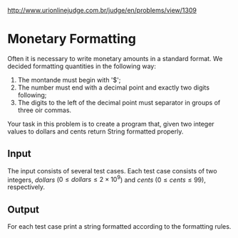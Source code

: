 http://www.urionlinejudge.com.br/judge/en/problems/view/1309

# Monetary Formatting

Often it is necessary to write monetary amounts in a standard format. We
decided formatting quantities in the following way:

1. The montande must begin with '$';
1. The number must end with a decimal point and exactly two digits following;
1. The digits to the left of the decimal point must separator in groups of
   three oir commas.

Your task in this problem is to create a program that, given two integer
values ​​to dollars and cents return String formatted properly.

## Input

The input consists of several test cases. Each test case consists of two
integers, $dollars$ ($0 \leq dollars \leq 2 \times 10^9$) and $cents$
($0 \leq cents \leq 99$), respectively.

## Output

For each test case print a string formatted according to the formatting rules.
